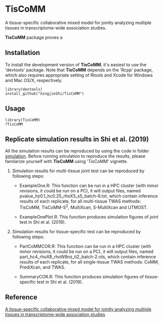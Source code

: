 # TisCoMM
A tissue-specific collaborative mixed model for jointly analyzing multiple tissues in transcriptome-wide association studies.

**TisCoMM** package proves a 

## Installation
To install the development version of **TisCoMM**, it's easiest to use the 'devtools' package. Note that **TisCoMM** depends on the 'Rcpp' package, which also requires appropriate setting of Rtools and Xcode for Windows and Mac OS/X, respectively.

```{r, fig.show='hold', eval=FALSE}
library(devtools)
install_github("XingjieShi/TisCoMM")
```
## Usage

```{r, fig.show='hold', eval=FALSE}
library(TisCoMM)
?TisCoMM
```
## Replicate simulation results in Shi et al. (2019)
All the simulation results can be reproduced by using the code in folder [simulation](https://github.com/XingjieShi/TisCoMM/tree/master/simulation). Before running simulation to reproduce the results, please familarize yourself with **TisCoMM** using 'TisCoMM' vignette. 

1. Simulation results for multi-tissue joint test can be reproduced by following steps:

    - ExampleOne.R: This function can be run in a HPC cluster (with minor revisions, it could be run on a PC), it will output files, named pvalue_hz0.1_hc0.25_rhoX5_s5_batch-6.txt, which contain inference results of each replicate, for all multi-tissue TWAS  methods: TisCoMM, TisCoMM-S$^2$, MultiXcan, S-MultiXcan and UTMOST. 


    - ExampleOnePlot.R: This function produces simulation figures of joint test in Shi et al. (2019).

2. Simulation results for tissue-specific test can be reproduced by following steps:

     - PartCoMMCOR.R: This function can be run in a HPC cluster (with minor revisions, it could be run on a PC), it will output files, named part_hc4_rhoX8_rhoW8nz_ti2_batch-2.rds, which contain inference results of each replicate, for all single-tissue TWAS methods: CoMM, PrediXcan, and TWAS. 
     
    - SummaryCOR.R: This function produces simulation figures of tissue-specific test in Shi et al. (2019).
 

## Reference
[A tissue-specific collaborative mixed model for jointly analyzing multiple tissues in transcriptome-wide association studies](https://www.biorxiv.org/content/10.1101/789396v1) 
